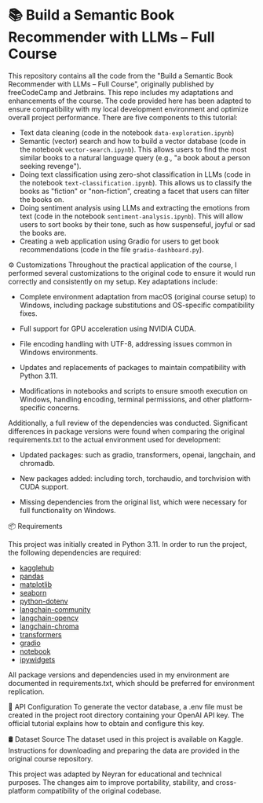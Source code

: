 # 📚 Build a Semantic Book Recommender with LLMs – Full Course

This repository contains all the code from the "Build a Semantic Book Recommender with LLMs – Full Course", originally published by freeCodeCamp and Jetbrains. This repo includes my adaptations and enhancements of the course. The code provided here has been adapted to ensure compatibility with my local development environment and optimize overall project performance. There are five components to this tutorial:
* Text data cleaning (code in the notebook `data-exploration.ipynb`)
* Semantic (vector) search and how to build a vector database (code in the notebook `vector-search.ipynb`). This allows users to find the most similar books to a natural language query (e.g., "a book about a person seeking revenge").
* Doing text classification using zero-shot classification in LLMs (code in the notebook `text-classification.ipynb`). This allows us to classify the books as "fiction" or "non-fiction", creating a facet that users can filter the books on. 
* Doing sentiment analysis using LLMs and extracting the emotions from text (code in the notebook `sentiment-analysis.ipynb`). This will allow users to sort books by their tone, such as how suspenseful, joyful or sad the books are.
* Creating a web application using Gradio for users to get book recommendations (code in the file `gradio-dashboard.py`).

⚙️ Customizations
Throughout the practical application of the course, I performed several customizations to the original code to ensure it would run correctly and consistently on my setup. Key adaptations include:

* Complete environment adaptation from macOS (original course setup) to Windows, including package substitutions and OS-specific compatibility fixes.

* Full support for GPU acceleration using NVIDIA CUDA.

* File encoding handling with UTF-8, addressing issues common in Windows environments.

* Updates and replacements of packages to maintain compatibility with Python 3.11.

* Modifications in notebooks and scripts to ensure smooth execution on Windows, handling encoding, terminal permissions, and other platform-specific concerns.

Additionally, a full review of the dependencies was conducted. Significant differences in package versions were found when comparing the original requirements.txt to the actual environment used for development:

* Updated packages: such as gradio, transformers, openai, langchain, and chromadb.

* New packages added: including torch, torchaudio, and torchvision with CUDA support.

* Missing dependencies from the original list, which were necessary for full functionality on Windows.

📦 Requirements

This project was initially created in Python 3.11. In order to run the project, the following dependencies are required:
* [kagglehub](https://pypi.org/project/kagglehub/)
* [pandas](https://pypi.org/project/pandas/)
* [matplotlib](https://pypi.org/project/matplotlib/)
* [seaborn](https://pypi.org/project/seaborn/)
* [python-dotenv](https://pypi.org/project/python-dotenv/)
* [langchain-community](https://pypi.org/project/langchain-community/)
* [langchain-opencv](https://pypi.org/project/langchain-opencv/)
* [langchain-chroma](https://pypi.org/project/langchain-chroma/)
* [transformers](https://pypi.org/project/transformers/)
* [gradio](https://pypi.org/project/gradio/)
* [notebook](https://pypi.org/project/notebook/)
* [ipywidgets](https://pypi.org/project/ipywidgets/)

All package versions and dependencies used in my environment are documented in requirements.txt, which should be preferred for environment replication.

🔐 API Configuration
To generate the vector database, a .env file must be created in the project root directory containing your OpenAI API key. The official tutorial explains how to obtain and configure this key.

🛢️ Dataset Source
The dataset used in this project is available on Kaggle. Instructions for downloading and preparing the data are provided in the original course repository.

This project was adapted by Neyran for educational and technical purposes.
The changes aim to improve portability, stability, and cross-platform compatibility of the original codebase.

